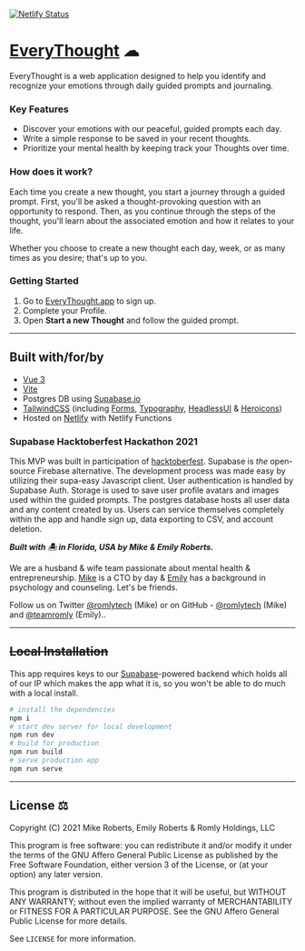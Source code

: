 [![Netlify Status](https://api.netlify.com/api/v1/badges/17c284f3-4aeb-45fc-9f83-0ed8c388b1d7/deploy-status)](https://app.netlify.com/sites/everythought/deploys)

# [EveryThought](https://everythought.app) ☁

EveryThought is a web application designed to help you identify and recognize your emotions through daily guided prompts and journaling.

### Key Features

- Discover your emotions with our peaceful, guided prompts each day.
- Write a simple response to be saved in your recent thoughts.
- Prioritize your mental health by keeping track your Thoughts over time.

### How does it work?
Each time you create a new thought, you start a journey through a guided prompt. First, you'll be asked a thought-provoking question with an opportunity to respond. Then, as you continue through the steps of the thought, you'll learn about the associated emotion and how it relates to your life.

Whether you choose to create a new thought each day, week, or as many times as you desire; that's up to you.

### Getting Started

1. Go to [EveryThought.app](https://everythought.app) to sign up.
2. Complete your Profile.
3. Open **Start a new Thought** and follow the guided prompt.

---

## Built with/for/by

- [Vue 3](https://vuejs.org)
- [Vite](https://vitejs.dev/)
- Postgres DB using [Supabase.io](https://supabase.io)
- [TailwindCSS](https://tailwindcss.com) (including [Forms](https://github.com/tailwindlabs/tailwindcss-forms), [Typography](https://github.com/tailwindlabs/tailwindcss-typography), [HeadlessUI](https://headlessui.dev/vue/menu) & [Heroicons](https://github.com/tailwindlabs/heroicons#vue))
- Hosted on [Netlify](https://netlify.com/) with Netlify Functions

### Supabase Hacktoberfest Hackathon 2021

This MVP was built in participation of [hacktoberfest](https://supabase.io/blog/2021/09/28/supabase-hacktoberfest-hackathon-2021). Supabase is _the_ open-source Firebase alternative. The development process was made easy by utilizing their supa-easy Javascript client. User authentication is handled by Supabase Auth. Storage is used to save user profile avatars and images used within the guided prompts. The postgres database hosts all user data and any content created by us. Users can service themselves completely within the app and handle sign up, data exporting to CSV, and account deletion.

_**Built with 🏝 in Florida, USA by Mike & Emily Roberts.**_

We are a husband &amp; wife team passionate about mental health &amp; entrepreneurship. [Mike](https://twitter.com/romlytech) is a CTO by day &amp; [Emily](https://instagram.com/teamromly) has a background in psychology and counseling. Let's be friends.

Follow us on Twitter [@romlytech](https://twitter.com/romlytech) (Mike) or on GitHub - [@romlytech](https://github.com/romlytech) (Mike) and [@teamromly](https://github.com/teamromly) (Emily)..

---

## ~~Local Installation~~

This app requires keys to our [Supabase](https://supabase.io)-powered backend which holds all of our IP which makes the app what it is, so you won't be able to do much with a local install.

```sh
# install the dependencies
npm i
# start dev server for local development
npm run dev
# build for production
npm run build
# serve production app
npm run serve
```
---

## License ⚖️

Copyright (C) 2021 Mike Roberts, Emily Roberts &amp; Romly Holdings, LLC

This program is free software: you can redistribute it and/or modify
it under the terms of the GNU Affero General Public License as published
by the Free Software Foundation, either version 3 of the License, or
(at your option) any later version.

This program is distributed in the hope that it will be useful,
but WITHOUT ANY WARRANTY; without even the implied warranty of
MERCHANTABILITY or FITNESS FOR A PARTICULAR PURPOSE. See the
GNU Affero General Public License for more details.

See `LICENSE` for more information.
